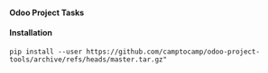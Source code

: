 #### Odoo Project Tasks


#### Installation


```
pip install --user https://github.com/camptocamp/odoo-project-tools/archive/refs/heads/master.tar.gz"

```